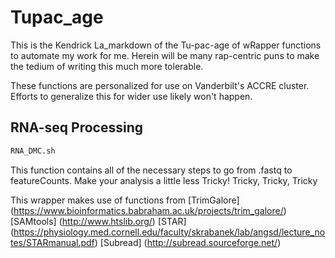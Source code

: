 # Tupac_age

This is the Kendrick La_markdown of the Tu-pac-age of wRapper functions to automate my work for me. Herein will be many rap-centric puns to make the tedium of writing this much more tolerable.

These functions are personalized for use on Vanderbilt's ACCRE cluster. Efforts to generalize this for wider use likely won't happen.

## RNA-seq Processing
```bash
RNA_DMC.sh
```
This function contains all of the necessary steps to go from .fastq to featureCounts.
Make your analysis a little less Tricky!
Tricky, Tricky, Tricky

This wrapper makes use of functions from
[TrimGalore] (https://www.bioinformatics.babraham.ac.uk/projects/trim_galore/)
[SAMtools] (http://www.htslib.org/)
[STAR] (https://physiology.med.cornell.edu/faculty/skrabanek/lab/angsd/lecture_notes/STARmanual.pdf)
[Subread] (http://subread.sourceforge.net/)

